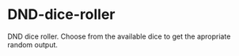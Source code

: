 # DND-dice-roller
DND dice roller. Choose from the available dice to get the apropriate random output.
